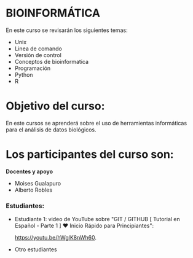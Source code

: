 # BIOINFORMÁTICA
En este curso se revisarán los siguientes temas: 
- Unix
- Linea de comando
- Versión de control
- Conceptos de bioinformatica
- Programación
- Python 
- R

# Objetivo del curso: 

En este cursos se aprenderá sobre el uso de herramientas informáticas para el análisis de datos biológicos. 

# Los participantes del curso son:

**Docentes y apoyo**
- Moises Gualapuro
- Alberto Robles

<h3>Estudiantes:</h3>

- Estudiante 1: video de YouTube sobre "GIT / GITHUB [ Tutorial en Español - Parte 1 ] ♥ Inicio Rápido para Principiantes":</p> <href>https://youtu.be/hWglK8nWh60</href>.

- Otro estudiantes



